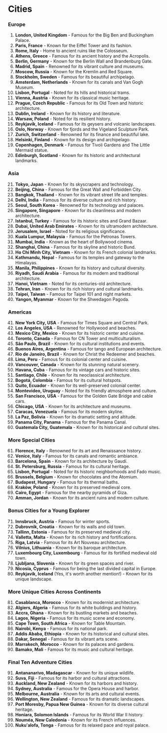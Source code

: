 # Cities

### Europe
1. **London, United Kingdom** - Famous for the Big Ben and Buckingham Palace.
2. **Paris, France** - Known for the Eiffel Tower and its fashion.
3. **Rome, Italy** - Home to ancient ruins like the Colosseum.
4. **Athens, Greece** - Famous for its ancient history and the Acropolis.
5. **Berlin, Germany** - Known for the Berlin Wall and Brandenburg Gate.
6. **Madrid, Spain** - Renowned for its vibrant culture and museums.
7. **Moscow, Russia** - Known for the Kremlin and Red Square.
8. **Stockholm, Sweden** - Famous for its beautiful archipelago.
9. **Amsterdam, Netherlands** - Known for its canals and Van Gogh Museum.
10. **Lisbon, Portugal** - Noted for its hills and historical trams.
11. **Vienna, Austria** - Known for its classical music heritage.
12. **Prague, Czech Republic** - Famous for its Old Town and historic architecture.
13. **Dublin, Ireland** - Known for its history and literature.
14. **Warsaw, Poland** - Noted for its resilient history.
15. **Reykjavik, Iceland** - Famous for its geysers and volcanic landscapes.
16. **Oslo, Norway** - Known for fjords and the Vigeland Sculpture Park.
17. **Zurich, Switzerland** - Renowned for its finance and beautiful lake.
18. **Helsinki, Finland** - Known for its design and archipelago.
19. **Copenhagen, Denmark** - Famous for Tivoli Gardens and The Little Mermaid statue.
20. **Edinburgh, Scotland** - Known for its historic and architectural landmarks.

### Asia
21. **Tokyo, Japan** - Known for its skyscrapers and technology.
22. **Beijing, China** - Famous for the Great Wall and Forbidden City.
23. **Bangkok, Thailand** - Known for its vibrant street life and temples.
24. **Delhi, India** - Famous for its diverse culture and rich history.
25. **Seoul, South Korea** - Renowned for its technology and palaces.
26. **Singapore, Singapore** - Known for its cleanliness and modern architecture.
27. **Istanbul, Turkey** - Famous for its historic sites and Grand Bazaar.
28. **Dubai, United Arab Emirates** - Known for its ultramodern architecture.
29. **Jerusalem, Israel** - Noted for its religious significance.
30. **Kuala Lumpur, Malaysia** - Famous for the Petronas Towers.
31. **Mumbai, India** - Known as the heart of Bollywood cinema.
32. **Shanghai, China** - Famous for its skyline and historic Bund.
33. **Ho Chi Minh City, Vietnam** - Known for its French colonial landmarks.
34. **Kathmandu, Nepal** - Famous for its temples and gateway to the Himalayas.
35. **Manila, Philippines** - Known for its history and cultural diversity.
36. **Riyadh, Saudi Arabia** - Famous for its modern and traditional architecture.
37. **Hanoi, Vietnam** - Noted for its centuries-old architecture.
38. **Tehran, Iran** - Known for its rich history and cultural landmarks.
39. **Taipei, Taiwan** - Famous for Taipei 101 and night markets.
40. **Yangon, Myanmar** - Known for the Shwedagon Pagoda.

### Americas
41. **New York City, USA** - Famous for Times Square and Central Park.
42. **Los Angeles, USA** - Renowned for Hollywood and beaches.
43. **Mexico City, Mexico** - Known for its historic center and cuisine.
44. **Toronto, Canada** - Famous for CN Tower and multiculturalism.
45. **São Paulo, Brazil** - Known for its cultural institutions and events.
46. **Buenos Aires, Argentina** - Famous for tango and European architecture.
47. **Rio de Janeiro, Brazil** - Known for Christ the Redeemer and beaches.
48. **Lima, Peru** - Famous for its colonial center and cuisine.
49. **Vancouver, Canada** - Known for its stunning natural scenery.
50. **Havana, Cuba** - Famous for its vintage cars and historic sites.
51. **Santiago, Chile** - Known for its neoclassical architecture.
52. **Bogotá, Colombia** - Famous for its cultural hotspots.
53. **Quito, Ecuador** - Known for its well-preserved colonial center.
54. **Montevideo, Uruguay** - Noted for its friendly atmosphere and culture.
55. **San Francisco, USA** - Famous for the Golden Gate Bridge and cable cars.
56. **Chicago, USA** - Known for its architecture and museums.
57. **Caracas, Venezuela** - Famous for its modern skyline.
58. **La Paz, Bolivia** - Known for its dramatic setting and altitude.
59. **Panama City, Panama** - Famous for the Panama Canal.
60. **Guatemala City, Guatemala** - Known for its historical and cultural sites.

### More Special Cities
61. **Florence, Italy** - Renowned for its art and Renaissance history.
62. **Venice, Italy** - Famous for its canals and romantic ambiance.
63. **Barcelona, Spain** - Known for its architecture by Gaudí.
64. **St. Petersburg, Russia** - Famous for its cultural heritage.
65. **Lisbon, Portugal** - Noted for its historic neighborhoods and Fado music.
66. **Brussels, Belgium** - Known for chocolates and the Atomium.
67. **Budapest, Hungary** - Famous for its thermal baths.
68. **Kraków, Poland** - Known for its preserved medieval core.
69. **Cairo, Egypt** - Famous for the nearby pyramids of Giza.
70. **Amman, Jordan** - Known for its ancient ruins and modern culture.

### Bonus Cities for a Young Explorer
71. **Innsbruck, Austria** - Famous for winter sports.
72. **Dubrovnik, Croatia** - Known for its walls and old town.
73. **Tallinn, Estonia** - Famous for its preserved medieval city.
74. **Valletta, Malta** - Known for its rich history and fortifications.
75. **Riga, Latvia** - Famous for its Art Nouveau architecture.
76. **Vilnius, Lithuania** - Known for its baroque architecture.
77. **Luxembourg City, Luxembourg** - Famous for its fortified medieval old town.
78. **Ljubljana, Slovenia** - Known for its green spaces and river.
79. **Nicosia, Cyprus** - Famous for being the last divided capital in Europe.
80. **Reykjavik, Iceland** (Yes, it's worth another mention!) - Known for its unique landscape.

### More Unique Cities Across Continents
81. **Casablanca, Morocco** - Known for its modernist architecture.
82. **Algiers, Algeria** - Famous for its white buildings and history.
83. **Accra, Ghana** - Known for its bustling markets and beaches.
84. **Lagos, Nigeria** - Famous for its music scene and economy.
85. **Cape Town, South Africa** - Known for Table Mountain.
86. **Nairobi, Kenya** - Famous for its national park.
87. **Addis Ababa, Ethiopia** - Known for its historical and cultural sites.
88. **Dakar, Senegal** - Famous for its vibrant arts scene.
89. **Marrakech, Morocco** - Known for its palaces and gardens.
90. **Bamako, Mali** - Famous for its music and cultural heritage.

### Final Ten Adventure Cities
91. **Antananarivo, Madagascar** - Known for its unique wildlife.
92. **Suva, Fiji** - Famous for its harbor and cultural attractions.
93. **Auckland, New Zealand** - Known for its harbors and history.
94. **Sydney, Australia** - Famous for the Opera House and harbor.
95. **Melbourne, Australia** - Known for its arts and cultural events.
96. **Wellington, New Zealand** - Famous for its dramatic landscapes.
97. **Port Moresby, Papua New Guinea** - Known for its diverse cultural heritage.
98. **Honiara, Solomon Islands** - Famous for its World War II history.
99. **Nouméa, New Caledonia** - Known for its French influences.
100. **Nukuʻalofa, Tonga** - Famous for its relaxed pace and royal palace.
